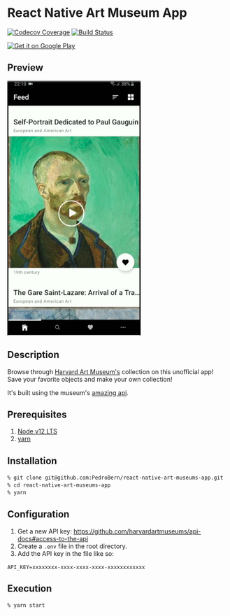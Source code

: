# React Native Art Museum App

[![Codecov Coverage](https://img.shields.io/codecov/c/github/pedrobern/react-native-art-museums-app/master.svg?style=flat-square)](https://codecov.io/gh/pedrobern/react-native-art-museums-app/)
[![Build Status](https://travis-ci.com/pedrobern/react-native-art-museums-app.svg?branch=master)](https://travis-ci.com/pedrobern/react-native-art-museums-app)

<a href='https://play.google.com/store/apps/details?id=museum.art&pcampaignid=pcampaignidMKT-Other-global-all-co-prtnr-py-PartBadge-Mar2515-1'><img alt='Get it on Google Play' src='https://play.google.com/intl/en_us/badges/static/images/badges/en_badge_web_generic.png' width='150'/></a>

## Preview

[![preview](https://github.com/PedroBern/react-native-art-museums-app/raw/master/preview.jpg)](https://www.reddit.com/r/reactjs/comments/f6s6wc/my_first_react_published_app/)

## Description

Browse through [Harvard Art Museum's](https://www.harvardartmuseums.org/) collection on this unofficial app! Save your favorite objects and make your own collection!

It's built using the museum's [amazing api](https://github.com/harvardartmuseums/api-docs).

## Prerequisites

1. [Node v12 LTS](https://nodejs.org/en/)
2. [yarn](https://yarnpkg.com)

## Installation

```sh
% git clone git@github.com:PedroBern/react-native-art-museums-app.git
% cd react-native-art-museums-app
% yarn
```

## Configuration

1. Get a new API key: https://github.com/harvardartmuseums/api-docs#access-to-the-api
2. Create a `.env` file in the root directory.
3. Add the API key in the file like so:
```
API_KEY=xxxxxxxx-xxxx-xxxx-xxxx-xxxxxxxxxxxx
```

## Execution

```sh
% yarn start
```

